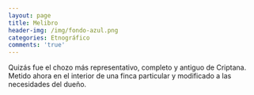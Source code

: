 ```yaml
---
layout: page
title: Melibro
header-img: /img/fondo-azul.png
categories: Etnográfico
comments: 'true'
---
```



Quizás fue el chozo más representativo, completo y antiguo de Criptana. Metido ahora en el interior de una finca particular y modificado a las necesidades del dueño.

<div class="photo-gallery">
<ul>
</ul>
</div>
